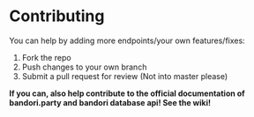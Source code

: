 # Contributing

You can help by adding more endpoints/your own features/fixes:

1. Fork the repo
2. Push changes to your own branch
3. Submit a pull request for review (Not into master please)


**If you can, also help contribute to the official documentation of bandori.party and bandori database api! See the wiki!**
